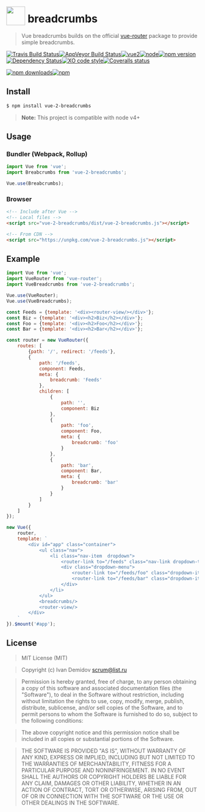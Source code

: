 # <a href="https://vuejs.org" target="_blank"><img valign="text-bottom" height="49" src="https://vuejs.org/images/logo.png"></a> breadcrumbs
 > Vue breadcrumbs builds on the official [vue-router](https://github.com/vuejs/vue-router) package to provide simple breadcrumbs. 

[![Travis Build Status](https://img.shields.io/travis/GitScrum/vue-2-breadcrumbs/master.svg?style=flat-square&label=unix)](https://travis-ci.org/GitScrum/vue-2-breadcrumbs)[![AppVeyor Build Status](https://img.shields.io/appveyor/ci/GitScrum/vue-2-breadcrumbs/master.svg?style=flat-square&label=windows)](https://ci.appveyor.com/project/GitScrum/vue-2-breadcrumbs)[![vue2](https://img.shields.io/badge/vue-2.x-brightgreen.svg?style=flat-square)](https://vuejs.org/)[![node](https://img.shields.io/node/v/post-sequence.svg?maxAge=2592000&style=flat-square)]()[![npm version](https://img.shields.io/npm/v/vue-2-breadcrumbs.svg?style=flat-square)](https://www.npmjs.com/package/vue-2-breadcrumbs)[![Dependency Status](https://david-dm.org/gitscrum/vue-2-breadcrumbs.svg?style=flat-square)](https://david-dm.org/gitscrum/vue-2-breadcrumbs)[![XO code style](https://img.shields.io/badge/code_style-XO-5ed9c7.svg?style=flat-square)](https://github.com/sindresorhus/xo)[![Coveralls status](https://img.shields.io/coveralls/GitScrum/vue-2-breadcrumbs.svg?style=flat-square)](https://coveralls.io/r/GitScrum/vue-2-breadcrumbs)

[![npm downloads](https://img.shields.io/npm/dm/vue-2-breadcrumbs.svg?style=flat-square)](https://www.npmjs.com/package/vue-2-breadcrumbs)[![npm](https://img.shields.io/npm/dt/vue-2-breadcrumbs.svg?style=flat-square)](https://www.npmjs.com/package/vue-2-breadcrumbs)

## Install

```bash
$ npm install vue-2-breadcrumbs
```

> **Note:** This project is compatible with node v4+


## Usage  

### Bundler (Webpack, Rollup)
```js
import Vue from 'vue';
import Breabcrumbs from 'vue-2-breadcrumbs';

Vue.use(Breabcrumbs);
```

### Browser

```html
<!-- Include after Vue -->
<!-- Local files -->
<script src="vue-2-breadcrumbs/dist/vue-2-breadcrumbs.js"></script>

<!-- From CDN -->
<script src="https://unpkg.com/vue-2-breadcrumbs.js"></script>
```

## Example  
```js
import Vue from 'vue';
import VueRouter from 'vue-router';
import VueBreadcrumbs from 'vue-2-breadcrumbs';

Vue.use(VueRouter);
Vue.use(VueBreadcrumbs);

const Feeds = {template: '<div><router-view/></div>'};
const Biz = {template: '<div><h2>Biz</h2></div>'};
const Foo = {template: '<div><h2>Foo</h2></div>'};
const Bar = {template: '<div><h2>Bar</h2></div>'};

const router = new VueRouter({
    routes: [
        {path: '/', redirect: '/feeds'},
        {
            path: '/feeds',
            component: Feeds,
            meta: {
                breadcrumb: 'Feeds'
            },
            children: [
                {
                    path: '',
                    component: Biz
                },
                {
                    path: 'foo',
                    component: Foo,
                    meta: {
                        breadcrumb: 'foo'
                    }
                },
                {
                    path: 'bar',
                    component: Bar,
                    meta: {
                        breadcrumb: 'bar'
                    }
                }
            ]
        }
    ]
});

new Vue({
    router,
    template: `
        <div id="app" class="container">
            <ul class="nav">
                <li class="nav-item  dropdown">
                    <router-link to="/feeds" class="nav-link dropdown-toggle" data-toggle="dropdown" role="button" aria-haspopup="true" aria-expanded="false">Feeds</router-link>
                    <div class="dropdown-menu">
                        <router-link to="/feeds/foo" class="dropdown-item">Foo</router-link>
                        <router-link to="/feeds/bar" class="dropdown-item">Bar</router-link>
                    </div>
                </li>
            </ul>
            <breadcrumbs/>
            <router-view/>
        </div>
    `
}).$mount('#app');
```
## License

> MIT License (MIT)

> Copyright (c) Ivan Demidov <scrum@list.ru>

> Permission is hereby granted, free of charge, to any person obtaining a copy
of this software and associated documentation files (the "Software"), to deal
in the Software without restriction, including without limitation the rights
to use, copy, modify, merge, publish, distribute, sublicense, and/or sell
copies of the Software, and to permit persons to whom the Software is
furnished to do so, subject to the following conditions:

> The above copyright notice and this permission notice shall be included in all
copies or substantial portions of the Software.

> THE SOFTWARE IS PROVIDED "AS IS", WITHOUT WARRANTY OF ANY KIND, EXPRESS OR
IMPLIED, INCLUDING BUT NOT LIMITED TO THE WARRANTIES OF MERCHANTABILITY,
FITNESS FOR A PARTICULAR PURPOSE AND NONINFRINGEMENT. IN NO EVENT SHALL THE
AUTHORS OR COPYRIGHT HOLDERS BE LIABLE FOR ANY CLAIM, DAMAGES OR OTHER
LIABILITY, WHETHER IN AN ACTION OF CONTRACT, TORT OR OTHERWISE, ARISING FROM,
OUT OF OR IN CONNECTION WITH THE SOFTWARE OR THE USE OR OTHER DEALINGS IN THE
SOFTWARE.
